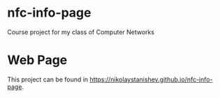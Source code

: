 # nfc-info-page
Course project for my class of Computer Networks

# Web Page
This project can be found in https://nikolaystanishev.github.io/nfc-info-page.